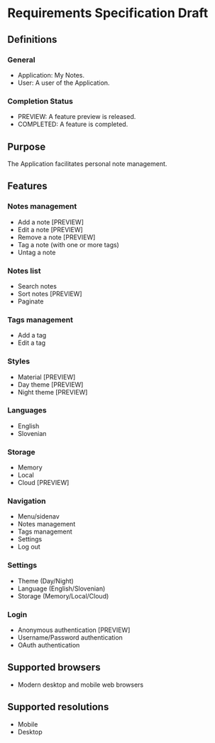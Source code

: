 # Requirements Specification Draft


## Definitions

### General
 - Application: My Notes.
 - User: A user of the Application.

### Completion Status
 - PREVIEW: A feature preview is released.
 - COMPLETED: A feature is completed.



## Purpose

The Application facilitates personal note management.



## Features

### Notes management
 - Add a note [PREVIEW]
 - Edit a note [PREVIEW]
 - Remove a note [PREVIEW]
 - Tag a note (with one or more tags)
 - Untag a note

### Notes list
 - Search notes
 - Sort notes [PREVIEW]
 - Paginate

### Tags management
 - Add a tag
 - Edit a tag

### Styles
 - Material [PREVIEW]
 - Day theme [PREVIEW]
 - Night theme [PREVIEW]

### Languages
 - English
 - Slovenian

### Storage
 - Memory
 - Local
 - Cloud [PREVIEW]

### Navigation
 - Menu/sidenav 
 - Notes management
 - Tags management
 - Settings
 - Log out

### Settings
 - Theme (Day/Night)
 - Language (English/Slovenian)
 - Storage (Memory/Local/Cloud)

### Login
  - Anonymous authentication [PREVIEW]
  - Username/Password authentication
  - OAuth authentication



## Supported browsers
 - Modern desktop and mobile web browsers



## Supported resolutions
 - Mobile
 - Desktop
